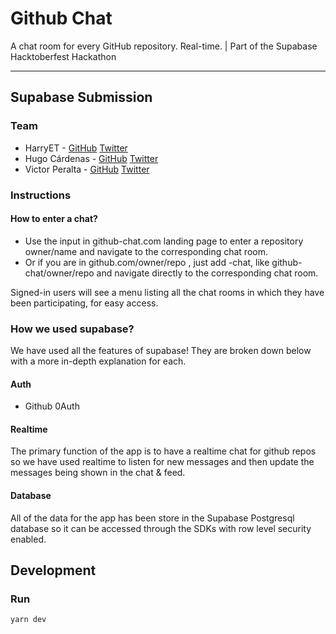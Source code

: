 # Github Chat

A chat room for every GitHub repository. Real-time. | Part of the Supabase Hacktoberfest Hackathon

<hr/>

## Supabase Submission

### Team

- HarryET - [GitHub](https://github.com/HarryET) [Twitter](https://twitter.com/TheHarryET)
- Hugo Cárdenas - [GitHub](https://github.com/hugo-cardenas) [Twitter](https://twitter.com/_hugocardenas)
- Victor Peralta - [GitHub](https://github.com/VictorPeralta) [Twitter](https://twitter.com/PeraltaDev)

### Instructions

#### How to enter a chat?
- Use the input in github-chat.com landing page to enter a repository owner/name and navigate to the corresponding chat room.
- Or if you are in github.com/owner/repo , just add -chat, like github-chat/owner/repo and navigate directly to the corresponding chat room.

Signed-in users will see a menu listing all the chat rooms in which they have been participating, for easy access.

### How we used supabase?

We have used all the features of supabase! They are broken down below with a more in-depth explanation for each.

#### Auth

- Github 0Auth

#### Realtime

The primary function of the app is to have a realtime chat for github repos so we have used realtime to listen for new messages and then update the messages being shown in the chat & feed.

#### Database

All of the data for the app has been store in the Supabase Postgresql database so it can be accessed through the SDKs with row level security enabled.

## Development

### Run

```
yarn dev
```
